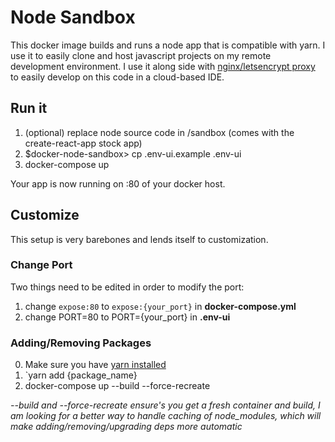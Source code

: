 # Node Sandbox

This docker image builds and runs a node app that is compatible with yarn.  I use it to easily clone and host javascript projects on my remote development environment.  I use it along side with [nginx/letsencrypt proxy](https://github.com/evertramos/docker-compose-letsencrypt-nginx-proxy-companion) to easily develop on this code in a cloud-based IDE.

## Run it

1. (optional) replace node source code in /sandbox (comes with the create-react-app stock app)
2. $docker-node-sandbox> cp .env-ui.example .env-ui
3. docker-compose up

Your app is now running on :80 of your docker host.

## Customize
This setup is very barebones and lends itself to customization.

### Change Port

Two things need to be edited in order to modify the port:
1. change `expose:80` to `expose:{your_port}` in **docker-compose.yml**
2. change PORT=80 to PORT={your_port} in **.env-ui**

### Adding/Removing Packages

0. Make sure you have [yarn installed](https://yarnpkg.com/en/docs/install#windows-stable)
1. `yarn add {package_name}
2. docker-compose up --build --force-recreate

*--build and --force-recreate ensure's you get a fresh container and build, I am looking for a better way to handle caching of node_modules, which will make adding/removing/upgrading deps more automatic*
